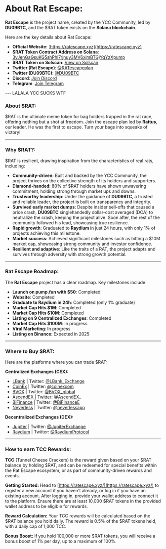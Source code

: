 # About Rat Escape:
**Rat Escape** is the project name, created by the YCC Community, led by **DU09BTC**, and the $RAT token exists on the **Solana blockchain**.

Here are the key details about Rat Escape:
- **Official Website**: [https://ratescape.xyz](https://ratescape.xyz)
- **$RAT Token Contract Address on Solana**: [3vJenGaGsuKG5shPhi7rjnuy3MV6xjmBTGjYqYzXpump](https://solscan.io/token/3vJenGaGsuKG5shPhi7rjnuy3MV6xjmBTGjYqYzXpump)
- **$RAT Token on Solscan**: [View on Solscan](https://solscan.io/token/3vJenGaGsuKG5shPhi7rjnuy3MV6xjmBTGjYqYzXpump)
- **Twitter (Rat Escape)**: [@RATescapeplan](https://x.com/RATescapeplan)
- **Twitter (DU09BTC)**: [@DU09BTC](https://x.com/DU09BTC)
- **Discord**: [Join Discord](https://discord.com/invite/ycc)
- **Telegram**: [Join Telegram](https://t.me/RatEscapeOfficial)

--- LALALA YCC SUCKS WTF

### About $RAT:
$RAT is the ultimate meme token for bag holders trapped in the rat race, offering nothing but a shot at freedom.
Join the escape plan led by **Rattus**, our leader. He was the first to escape.
Turn your bags into squeaks of victory!

---

### Why $RAT?:
$RAT is resilient, drawing inspiration from the characteristics of real rats, including:
- **Community-driven**: Built and backed by the YCC Community, the project thrives on the collective strength of its holders and supporters.
- **Diamond-handed**: 80% of $RAT holders have shown unwavering commitment, holding strong through market ups and downs.
- **Trustworthy leadership**: Under the guidance of **DU09BTC**, a trusted and reliable leader, the project is built on transparency and integrity.
- **Survived early market dumps**: Despite insider sell-offs that caused a price crash, **DU09BTC** singlehandedly dollar-cost averaged (DCA) to neutralize the crash, keeping the project alive. Soon after, the rest of the community followed his lead, showcasing true resilience.
- **Rapid growth**: Graduated to **Raydium** in just 24 hours, with only 1% of projects achieving this milestone.
- **Market success**: Achieved significant milestones such as hitting a $10M market cap, showcasing strong community and investor confidence.
- **Resilient and adaptive**: Like the traits of a RAT, the project adapts and survives through adversity with strong growth potential.

---

### Rat Escape Roadmap:
The **Rat Escape** project has a clear roadmap. Key milestones include:
- **Launch on pump.fun with $50**: Completed
- **Website**: Completed
- **Graduate to Raydium in 24h**: Completed (only 1% graduate)
- **Market Cap Hits $1M**: Completed
- **Market Cap Hits $10M**: Completed
- **Listing on 9 Centralized Exchanges**: Completed
- **Market Cap Hits $100M**: In progress
- **Viral Marketing**: In progress
- **Listing on Binance**: Expected in 2025

---

### Where to Buy $RAT:
Here are the platforms where you can trade $RAT:

**Centralized Exchanges (CEX):**
- [LBank](https://www.lbank.com) | Twitter: [@LBank_Exchange](https://x.com/LBank_Exchange)
- [CoinEx](https://www.coinex.com) | Twitter: [@coinexcom](https://x.com/coinexcom)
- [BVOX](https://www.bvox.com) | Twitter: [@BVOX_global](https://x.com/BVOX_global)
- [AscendEX](https://ascendex.com) | Twitter: [@AscendEX_](https://x.com/AscendEX_)
- [BiFinance](https://www.bifinance.com) | Twitter: [@BiFinanceE](https://x.com/BiFinanceE)
- [Neverless](https://neverless.com) | Twitter: [@neverlessapp](https://x.com/neverlessapp)

**Decentralized Exchanges (DEX):**
- [Jupiter](https://jup.ag) | Twitter: [@JupiterExchange](https://x.com/JupiterExchange)
- [Raydium](https://raydium.io) | Twitter: [@RaydiumProtocol](https://x.com/RaydiumProtocol)

---

### How to earn TCC Rewards:
**TCC** (Tunnel Cheese Crackers) is the reward given based on your $RAT balance by holding $RAT, and can be redeemed for special benefits within the Rat Escape ecosystem, or as part of community-driven rewards and events.

**Getting Started:**
Head to [https://ratescape.xyz/](https://ratescape.xyz/) to register a new account if you haven't already, or log in if you have an existing account.
After logging in, provide your wallet address to connect it to the platform.
Ensure there are at least 10,000 $RAT tokens in the provided wallet address to be eligible for rewards.

**Reward Calculation:**
Your TCC rewards will be calculated based on the $RAT balance you hold daily.
The reward is 0.5% of the $RAT tokens held, with a daily cap of 1,000 TCC.

**Bonus Boost:**
If you hold 100,000 or more $RAT tokens, you will receive a bonus boost of 1% per day, up to a maximum of 100%.
